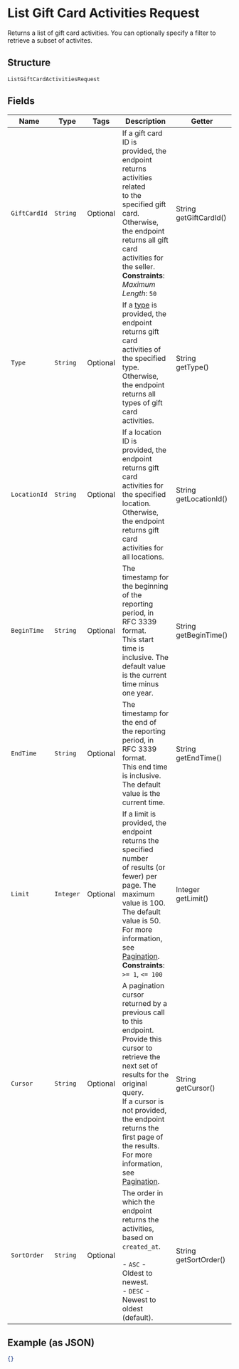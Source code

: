 
# List Gift Card Activities Request

Returns a list of gift card activities. You can optionally specify a filter to retrieve a
subset of activites.

## Structure

`ListGiftCardActivitiesRequest`

## Fields

| Name | Type | Tags | Description | Getter |
|  --- | --- | --- | --- | --- |
| `GiftCardId` | `String` | Optional | If a gift card ID is provided, the endpoint returns activities related<br>to the specified gift card. Otherwise, the endpoint returns all gift card activities for<br>the seller.<br>**Constraints**: *Maximum Length*: `50` | String getGiftCardId() |
| `Type` | `String` | Optional | If a [type](../../doc/models/gift-card-activity-type.md) is provided, the endpoint returns gift card activities of the specified type.<br>Otherwise, the endpoint returns all types of gift card activities. | String getType() |
| `LocationId` | `String` | Optional | If a location ID is provided, the endpoint returns gift card activities for the specified location.<br>Otherwise, the endpoint returns gift card activities for all locations. | String getLocationId() |
| `BeginTime` | `String` | Optional | The timestamp for the beginning of the reporting period, in RFC 3339 format.<br>This start time is inclusive. The default value is the current time minus one year. | String getBeginTime() |
| `EndTime` | `String` | Optional | The timestamp for the end of the reporting period, in RFC 3339 format.<br>This end time is inclusive. The default value is the current time. | String getEndTime() |
| `Limit` | `Integer` | Optional | If a limit is provided, the endpoint returns the specified number<br>of results (or fewer) per page. The maximum value is 100. The default value is 50.<br>For more information, see [Pagination](https://developer.squareup.com/docs/working-with-apis/pagination).<br>**Constraints**: `>= 1`, `<= 100` | Integer getLimit() |
| `Cursor` | `String` | Optional | A pagination cursor returned by a previous call to this endpoint.<br>Provide this cursor to retrieve the next set of results for the original query.<br>If a cursor is not provided, the endpoint returns the first page of the results.<br>For more information, see [Pagination](https://developer.squareup.com/docs/working-with-apis/pagination). | String getCursor() |
| `SortOrder` | `String` | Optional | The order in which the endpoint returns the activities, based on `created_at`.<br><br>- `ASC` - Oldest to newest.<br>- `DESC` - Newest to oldest (default). | String getSortOrder() |

## Example (as JSON)

```json
{}
```

